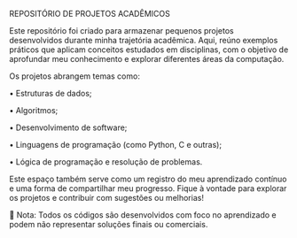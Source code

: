 REPOSITÓRIO DE PROJETOS ACADÊMICOS

Este repositório foi criado para armazenar pequenos projetos desenvolvidos durante minha trajetória acadêmica. Aqui, reúno exemplos práticos que aplicam conceitos estudados em disciplinas, com o objetivo de aprofundar meu conhecimento e explorar diferentes áreas da computação.

Os projetos abrangem temas como:

 •	Estruturas de dados;
 
 •	Algoritmos;

 •	Desenvolvimento de software;
	
 •	Linguagens de programação (como Python, C e outras);
	
 •	Lógica de programação e resolução de problemas.



Este espaço também serve como um registro do meu aprendizado contínuo e uma forma de compartilhar meu progresso. Fique à vontade para explorar os projetos e contribuir com sugestões ou melhorias!

📌 Nota: Todos os códigos são desenvolvidos com foco no aprendizado e podem não representar soluções finais ou comerciais.
